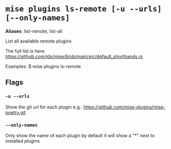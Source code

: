 # `mise plugins ls-remote [-u --urls] [--only-names]`

**Aliases**: list-remote, list-all

List all available remote plugins

The full list is here: <https://github.com/jdx/mise/blob/main/src/default_shorthands.rs>

Examples:
  $ mise plugins ls-remote

## Flags

### `-u --urls`

Show the git url for each plugin e.g.: <https://github.com/mise-plugins/mise-poetry.git>

### `--only-names`

Only show the name of each plugin by default it will show a "*" next to installed plugins
